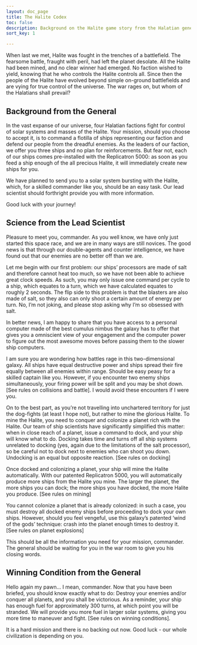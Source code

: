 ```yaml
---
layout: doc_page
title: The Halite Codex
toc: false
description: Background on the Halite game story from the Halatian general and lead scientist.
sort_key: 1

---
```

 
When last we met, Halite was fought in the trenches of a battlefield. The fearsome battle, fraught with peril, had left the planet desolate. All the Halite had been mined, and no clear winner had emerged. No faction wished to yield, knowing that he who controls the Halite controls all. Since then the people of the Halite have evolved beyond simple on-ground battlefields and are vying for true control of the universe. The war rages on, but whom of the Halatians shall prevail?
 
## Background from the General
 
In the vast expanse of our universe, four Halatian factions fight for control of solar systems and masses of the Halite. Your mission, should you choose to accept it, is to command a flotilla of ships representing our faction and defend our people from the dreadful enemies. As the leaders of our faction, we offer you three ships and no plan for reinforcements. But fear not, each of our ships comes pre-installed with the Replicatron 5000: as soon as you feed a ship enough of the all precious Halite, it will immediately create new ships for you.
 
We have planned to send you to a solar system bursting with the Halite, which, for a skilled commander like you, should be an easy task. Our lead scientist should forthright provide you with more information.

Good luck with your journey!
 
## Science from the Lead Scientist
 
Pleasure to meet you, commander. As you well know, we have only just started this space race, and we are in many ways are still novices. The good news is that through our double-agents and counter intelligence, we have found out that our enemies are no better off than we are.

Let me begin with our first problem: our ships’ processors are made of salt and therefore cannot heat too much, so we have not been able to achieve great clock speeds. As such, you may only issue one command per cycle to a ship, which equates to a turn, which we have calculated equates to roughly 2 seconds. The flip side to this problem is that the blasters are also made of salt, so they also can only shoot a certain amount of energy per turn. No, I’m not joking, and please stop asking why I’m so obsessed with salt.

In better news, I am happy to share that you have access to a personal computer made of the best cumulus nimbus the galaxy has to offer that gives you a omniscient view of your engagement and the computer power to figure out the most awesome moves before passing  them to the slower ship computers.
 
I am sure you are wondering how battles rage in this two-dimensional galaxy. All ships have equal destructive power and ships spread their fire equally between all enemies within range. Should be easy peasy for a skilled captain like you. However, if you encounter two enemy ships simultaneously, your firing power will be split and you may be shot down. [See rules on collisions and battle]. I would avoid these encounters if I were you.

On to the best part, as you’re not travelling into unchartered territory for just the dog-fights (at least I hope not), but rather to mine the glorious Halite. To mine the Halite, you need to conquer and colonize a planet rich with the Halite. Our team of ship scientists have significantly simplified this matter: when in close reach of a planet, issue a command to dock, and your ship will know what to do. Docking takes time and turns off all ship systems unrelated to docking (yes, again due to the limitations of the salt processor), so be careful not to dock next to enemies who can shoot you down. Undocking is an equal but opposite reaction. [See rules on docking]

Once docked and colonizing a planet, your ship will mine the Halite automatically. With our patented Replicatron 5000, you will automatically produce more ships from the Halite you mine. The larger the planet, the more ships you can dock; the more ships you have docked, the more Halite you produce.  [See rules on mining]

You cannot colonize a planet that is already colonized: in such a case, you must destroy all docked enemy ships before proceeding to dock your own ships. However, should you feel vengeful, use this galaxy’s patented ‘wind of the gods’ technique: crash into the planet enough times to destroy it. [See rules on planet explosions]

This should be all the information you need for your mission, commander. The general should be waiting for you in the war room to give you his closing words.
 
## Winning Condition from the General

Hello again my pawn… I mean, commander. Now that you have been briefed, you should know exactly what to do: Destroy your enemies and/or conquer all planets, and you shall be victorious. As a reminder, your ship has enough fuel for approximately 300 turns, at which point you will be stranded. We will provide you more fuel in larger solar systems, giving you more time to maneuver and fight. [See rules on winning conditions].

It is a hard mission and there is no backing out now. Good luck - our whole civilization is depending on you.
 

